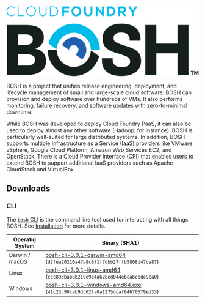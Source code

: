 

![Cloud Foundry BOSH](images/logo-full.png)

BOSH is a project that unifies release engineering, deployment, and lifecycle management of small and large-scale cloud software. BOSH can provision and deploy software over hundreds of VMs. It also performs monitoring, failure recovery, and software updates with zero-to-minimal downtime.

While BOSH was developed to deploy Cloud Foundry PaaS, it can also be used to deploy almost any other software (Hadoop, for instance). BOSH is particularly well-suited for large distributed systems. In addition, BOSH supports multiple Infrastructure as a Service (IaaS) providers like VMware vSphere, Google Cloud Platform, Amazon Web Services EC2, and OpenStack. There is a Cloud Provider Interface (CPI) that enables users to extend BOSH to support additional IaaS providers such as Apache CloudStack and VirtualBox.


## Downloads

### CLI

The [`bosh` CLI](existing-docs/cli-v2.md) is the command line tool used for interacting with all things BOSH. See [Installation](cli-v2-install.md) for more details.


| Operatig System | Binary (SHA1) |
| --------------- | --------------- |
| Darwin / macOS  | [bosh-cli-3.0.1-darwin-amd64](https://s3.amazonaws.com/bosh-cli-artifacts/bosh-cli-3.0.1-darwin-amd64) (`d2fea20210a47b8c8f1f7dbb27ffb5808d47ce87`) |
| Linux           | [bosh-cli-3.0.1-linux-amd64](https://s3.amazonaws.com/bosh-cli-artifacts/bosh-cli-3.0.1-linux-amd64) (`ccc893bab8b219e9e4a628ed044ebca6c6de9ca0`) |
| Windows         | [bosh-cli-3.0.1-windows-amd64.exe](https://s3.amazonaws.com/bosh-cli-artifacts/bosh-cli-3.0.1-windows-amd64.exe) (`41c23c90cab9dc62fa0a1275dcaf64670579ed33`) |

